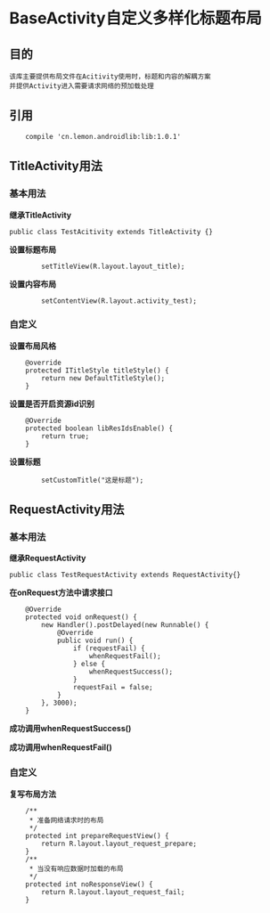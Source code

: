 # BaseActivity自定义多样化标题布局
## 目的
    该库主要提供布局文件在Acitivity使用时，标题和内容的解耦方案
    并提供Activity进入需要请求网络的预加载处理
## 引用
```
    compile 'cn.lemon.androidlib:lib:1.0.1'
```
## TitleActivity用法
### 基本用法
**继承TitleActivity**
```
public class TestAcitivity extends TitleActivity {}
```
**设置标题布局**
```
        setTitleView(R.layout.layout_title);
```
**设置内容布局**
```
        setContentView(R.layout.activity_test);
```
### 自定义
**设置布局风格**
```
    @override
    protected ITitleStyle titleStyle() {
        return new DefaultTitleStyle();
    }
```
**设置是否开启资源id识别**
```
    @Override
    protected boolean libResIdsEnable() {
        return true;
    }
```
**设置标题**
```
        setCustomTitle("这是标题");
```
## RequestActivity用法
### 基本用法
**继承RequestActivity**
```
public class TestRequestActivity extends RequestActivity{}
```
**在onRequest方法中请求接口**
```
    @Override
    protected void onRequest() {
        new Handler().postDelayed(new Runnable() {
            @Override
            public void run() {
                if (requestFail) {
                    whenRequestFail();
                } else {
                    whenRequestSuccess();
                }
                requestFail = false;
            }
        }, 3000);
    }
```
**成功调用whenRequestSuccess()**

**成功调用whenRequestFail()**

### 自定义
**复写布局方法**
```
    /**
     * 准备网络请求时的布局
     */
    protected int prepareRequestView() {
        return R.layout.layout_request_prepare;
    }
    /**
     * 当没有响应数据时加载的布局
     */
    protected int noResponseView() {
        return R.layout.layout_request_fail;
    }
```